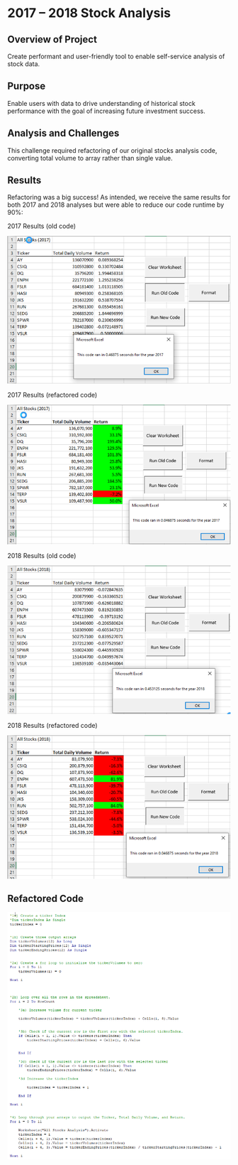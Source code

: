 # 2017 – 2018 Stock Analysis

## Overview of Project
Create performant and user-friendly tool to enable self-service analysis of stock data. 

## Purpose
Enable users with data to drive understanding of historical stock performance with the goal of increasing future investment success.

## Analysis and Challenges
This challenge required refactoring of our original stocks analysis code, converting total volume to array rather than single value.

## Results
Refactoring was a big success! As intended, we receive the same results for both 2017 and 2018 analyses but were able to reduce our code runtime by 90%:

2017 Results (old code)

![All Stocks 2017 (old code).png](https://github.com/krisnagoda/stocks-analysis/blob/9411836ca4b7b3e65e6d2b6f7d7b210c0bf4ff14/All%20Stocks%202017%20(old%20code).png)

2017 Results (refactored code)

![All Stocks 2017 (new code).png](https://github.com/krisnagoda/stocks-analysis/blob/b4ea21358b83435344eeed702cec049e31f03ad8/All%20Stocks%202017%20(new%20code).png)

2018 Results (old code)

![All Stocks 2018 (old code).png](https://github.com/krisnagoda/stocks-analysis/blob/9411836ca4b7b3e65e6d2b6f7d7b210c0bf4ff14/All%20Stocks%202018%20(old%20code).png)

2018 Results (refactored code)

![Outcomes_vs_Goals.png](https://github.com/krisnagoda/stocks-analysis/blob/9411836ca4b7b3e65e6d2b6f7d7b210c0bf4ff14/All%20Stocks%202018%20(new%20code).png)

## Refactored Code

![All Stocks (new code).png](https://github.com/krisnagoda/stocks-analysis/blob/9411836ca4b7b3e65e6d2b6f7d7b210c0bf4ff14/All%20Stocks%20(new%20code).png)
